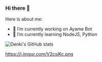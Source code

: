 ### Hi there 👋


Here is about me:

- 🔭 I’m currently working on Ayame Bot
- 🌱 I’m currently learning NodeJS, Python

![Denki's GitHub stats](https://github-readme-stats.vercel.app/api?username=ItzDenkiRepo&show_icons=true&theme=tokyonight)

https://i.imgur.com/V2csjKc.png

